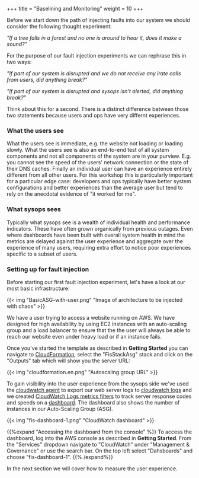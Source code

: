 +++
title = "Baselining and Monitoring"
weight = 10
+++

Before we start down the path of injecting faults into our system we should consider the following thought experiment:

_"If a tree falls in a forest and no one is around to hear it, does it make a sound?"_
 
For the purpose of our fault injection experiments we can rephrase this in two ways:

_"If part of our system is disrupted and we do not receive any irate calls from users, did anything break?"_

_"If part of our system is disrupted and sysops isn't alerted, did anything break?"_

Think about this for a second. There is a distinct difference between those two statements because users and ops have very differnt experiences.

### What the users see

What the users see is immediate, e.g. the website not loading or loading slowly. What the users see is also an end-to-end test of all system components and not all components of the system are in your purview. E.g. you cannot see the speed of the users' network connection or the state of their DNS caches. Finally an individual user can have an experience entirely different from all other users. For this workshop this is particularly important for a particular edge case: developers and ops typically have better system configurations and better experiences than the average user but tend to rely on the anecdotal evidence of "it worked for me".

### What sysops sees

Typically what sysops see is a wealth of individual health and performance indicators. These have often grown organically from previous outages. Even where dashboards have been built with overall system health in mind the metrics are delayed against the user experience and aggregate over the experience of many users, requiring extra effort to notice poor experiences specific to a subset of users.

### Setting up for fault injection

Before starting our first fault injection experiment, let's have a look at our most basic infrastructure:

{{< img "BasicASG-with-user.png" "Image of architecture to be injected with chaos" >}}

We have a user trying to access a website running on AWS. We have designed for high availability by using EC2 instances with an auto-scaling group and a load balancer to ensure that the the user will always be able to reach our website even under heavy load or if an instance fails.

Once you've started the template as described in **Getting Started** you can navigate to [CloudFormation](https://console.aws.amazon.com/cloudformation/home), select the "FisStackAsg" stack and click on the "Outputs" tab which will show you the server URL:

{{< img "cloudformation.en.png" "Autoscaling group URL" >}}

To gain visibility into the user experience from the sysops side we've used the [cloudwatch agent](https://docs.aws.amazon.com/AmazonCloudWatch/latest/logs/UseCloudWatchUnifiedAgent.html) to export our web server logs to [cloudwatch logs](https://console.aws.amazon.com/cloudwatch/home?#logsV2:log-groups/log-group/$252Ffis-workshop$252Fasg-access-log) and we created [CloudWatch Logs metrics filters](https://docs.aws.amazon.com/AmazonCloudWatch/latest/logs/MonitoringLogData.html) to track server response codes and speeds on a [dashboard](https://console.aws.amazon.com/cloudwatch/home?#dashboards:name=fis-dashboard-1). The dashboard also shows the number of instances in our Auto-Scaling Group (ASG).

{{< img "fis-dashboard-1.png" "CloudWatch dashboard" >}}

{{%expand "Accessing the dashboard from the console" %}}
To access the dashboard, log into the AWS console as described in **Getting Started**. From the "Services" dropdown navigate to "CloudWatch" under "Management & Governance" or use the search bar. On the top left select "Dahsboards" and choose "fis-dashboard-1".
{{% /expand%}}

In the next section we will cover how to measure the user experience. 
